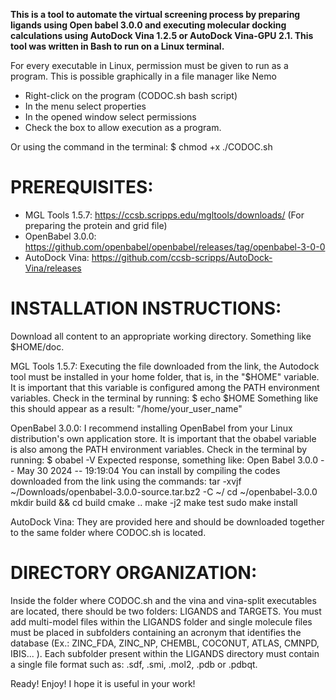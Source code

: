 **This is a tool to automate the virtual screening process by preparing ligands using Open babel 3.0.0 and executing molecular docking calculations using AutoDock Vina 1.2.5 or AutoDock Vina-GPU 2.1.
This tool was written in Bash to run on a Linux terminal.**

For every executable in Linux, permission must be given to run as a program. This is possible graphically in a file manager like Nemo
- Right-click on the program (CODOC.sh bash script)
- In the menu select properties
- In the opened window select permissions
- Check the box to allow execution as a program.

Or using the command in the terminal:
$ chmod +x ./CODOC.sh

# **PREREQUISITES:**
- MGL Tools 1.5.7: https://ccsb.scripps.edu/mgltools/downloads/
  (For preparing the protein and grid file)
- OpenBabel 3.0.0: https://github.com/openbabel/openbabel/releases/tag/openbabel-3-0-0
- AutoDock Vina: https://github.com/ccsb-scripps/AutoDock-Vina/releases

# **INSTALLATION INSTRUCTIONS:**
Download all content to an appropriate working directory. Something like $HOME/doc.

MGL Tools 1.5.7:
Executing the file downloaded from the link, the Autodock tool must be installed in your home folder, that is, in the "$HOME" variable. 
It is important that this variable is configured among the PATH environment variables. Check in the terminal by running:
$ echo $HOME
Something like this should appear as a result: "/home/your_user_name"

OpenBabel 3.0.0:
I recommend installing OpenBabel from your Linux distribution's own application store. It is important that the obabel variable is also among the PATH environment variables. Check in the terminal by running:
$ obabel -V
Expected response, something like: Open Babel 3.0.0 -- May 30 2024 -- 19:19:04
You can install by compiling the codes downloaded from the link using the commands:
tar -xvjf ~/Downloads/openbabel-3.0.0-source.tar.bz2 -C ~/
cd ~/openbabel-3.0.0
mkdir build && cd build
cmake ..
make -j2
make test
sudo make install

AutoDock Vina:
They are provided here and should be downloaded together to the same folder where CODOC.sh is located.

# **DIRECTORY ORGANIZATION:**
Inside the folder where CODOC.sh and the vina and vina-split executables are located, there should be two folders: LIGANDS and TARGETS.
You must add multi-model files within the LIGANDS folder and single molecule files must be placed in subfolders containing an acronym that identifies the database (Ex.: ZINC_FDA, ZINC_NP, CHEMBL, COCONUT, ATLAS, CMNPD, IBIS... ). Each subfolder present within the LIGANDS directory must contain a single file format such as: .sdf, .smi, .mol2, .pdb or .pdbqt.

Ready! Enjoy! I hope it is useful in your work!
